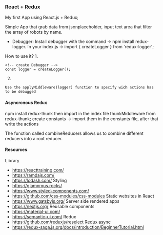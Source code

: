 ### React + Redux

My first App using React.js + Redux;

Simple App that grab data from jsonplaceholder, input text area that filter the array of robots by name. 

- Debugger: 
Install debugger with the command -> npm install redux-logger.
In your index.js -> import { createLogger } from 'redux-logger';

How to use it?
1. 
```
<!-- create Debugger -->
const logger = createLogger();
```
2.
```
Use the applyMiddleware(logger) function to specify wich actions has to be debugged
```

#### Asyncronous Redux 
npm install redux-thunk then import in the index file thunkMiddleware from redux-thunk;
create constants -> import them in the constants file, after that write the actions

The function called combineReducers allows us to combine different reducers into a root reducer.

#### Resources
Library
- https://reacttraining.com/
- https://ramdajs.com/
- https://lodash.com/
Styling
- https://glamorous.rocks/
- https://www.styled-components.com/
- https://github.com/css-modules/css-modules
Static websites in React
- https://www.gatsbyjs.org/
Server side rendered apps
- https://nextjs.org/
Reusable components
- https://material-ui.com/
- https://semantic-ui.com/
Redux
- https://github.com/reduxjs/reselect
Redux async
- https://redux-saga.js.org/docs/introduction/BeginnerTutorial.html


